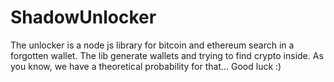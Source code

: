 # ShadowUnlocker
The unlocker is a node js library for bitcoin and ethereum search in a forgotten wallet. The lib generate wallets and trying to find crypto inside. As you know, we have a theoretical probability for that... Good luck :)
